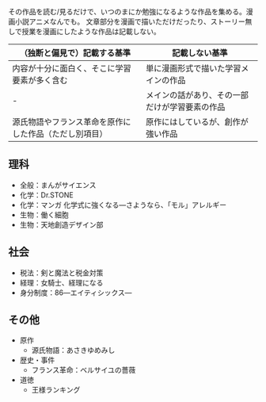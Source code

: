その作品を読む/見るだけで、いつのまにか勉強になるような作品を集める。漫画小説アニメなんでも。
文章部分を漫画で描いただけだったり、ストーリー無しで授業を漫画にしたような作品は記載しない。

（独断と偏見で）記載する基準|記載しない基準
--|--
内容が十分に面白く、そこに学習要素が多く含む|単に漫画形式で描いた学習メインの作品
-|メインの話があり、その一部だけが学習要素の作品
源氏物語やフランス革命を原作にした作品（ただし別項目）|原作にはしているが、創作が強い作品

## 理科
- 全般：まんがサイエンス
- 化学：Dr.STONE
- 化学：マンガ 化学式に強くなる―さようなら、「モル」アレルギー
- 生物：働く細胞
- 生物：天地創造デザイン部

## 社会
- 税法：剣と魔法と税金対策
- 経理：女騎士、経理になる
- 身分制度：86―エイティシックス―

## その他
- 原作
  - 源氏物語：あさきゆめみし
- 歴史・事件
  - フランス革命：ベルサイユの薔薇
- 道徳
  - 王様ランキング
